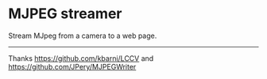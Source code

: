# MJPEG streamer

Stream MJpeg from a camera to a web page.

---

Thanks https://github.com/kbarni/LCCV and https://github.com/JPery/MJPEGWriter